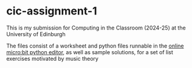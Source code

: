 # cic-assignment-1
This is my submission for Computing in the Classroom (2024-25) at the University of Edinburgh

The files consist of a worksheet and python files runnable in the [online micro:bit python editor](https://python.microbit.org/v/3/project), as well as sample solutions, for a set of list exercises motivated by music theory
